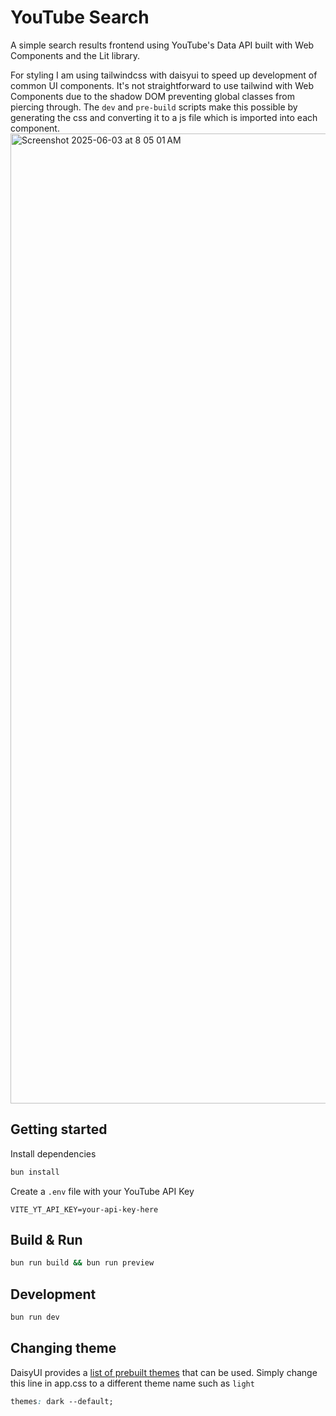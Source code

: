 # YouTube Search

A simple search results frontend using YouTube's Data API built with Web Components and the Lit library.

For styling I am using tailwindcss with daisyui to speed up development of common UI components. It's not straightforward to use tailwind with Web Components due to the shadow DOM preventing global classes from piercing through. The `dev` and `pre-build` scripts make this possible by generating the css and converting it to a js file which is imported into each component.
<img width="1552" alt="Screenshot 2025-06-03 at 8 05 01 AM" src="https://github.com/user-attachments/assets/84016abf-ea38-491b-a0ac-dae8c7a740ae" />

## Getting started
Install dependencies
```bash
bun install
```
Create a `.env` file with your YouTube API Key
```.env
VITE_YT_API_KEY=your-api-key-here
```

## Build & Run
```bash
bun run build && bun run preview
```

## Development
```bash
bun run dev
```

## Changing theme
DaisyUI provides a [list of prebuilt themes](https://daisyui.com/docs/themes/#list-of-themes) that can be used. Simply change this line in app.css to a different theme name such as `light`
```css
themes: dark --default;
```
